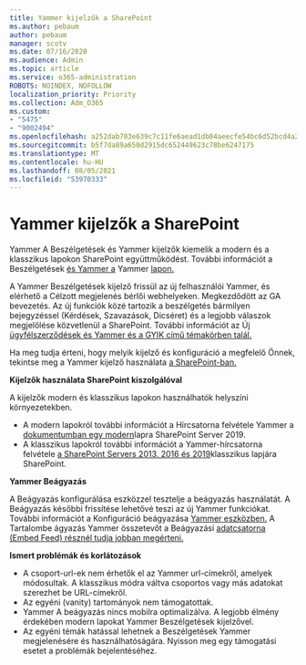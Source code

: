 ```yaml
---
title: Yammer kijelzők a SharePoint
ms.author: pebaum
author: pebaum
manager: scotv
ms.date: 07/16/2020
ms.audience: Admin
ms.topic: article
ms.service: o365-administration
ROBOTS: NOINDEX, NOFOLLOW
localization_priority: Priority
ms.collection: Adm_O365
ms.custom:
- "5475"
- "9002494"
ms.openlocfilehash: a252dab703e639c7c11fe6aead1db04aeecfe54bc6d52bcd4a28433aed4701d5
ms.sourcegitcommit: b5f7da89a650d2915dc652449623c78be6247175
ms.translationtype: MT
ms.contentlocale: hu-HU
ms.lasthandoff: 08/05/2021
ms.locfileid: "53970333"
---
```

# <a name="yammer-web-parts-in-sharepoint"></a>Yammer kijelzők a SharePoint

Yammer A Beszélgetések és Yammer kijelzők kiemelik a modern és a klasszikus lapokon SharePoint együttműködést. További információt a Beszélgetések [és Yammer a](https://support.microsoft.com/office/use-a-yammer-web-part-in-sharepoint-online-a53cfa0c-3d09-42c8-a286-1038a81c59da#conversations) Yammer [lapon.](https://support.microsoft.com/office/use-a-yammer-web-part-in-sharepoint-online-a53cfa0c-3d09-42c8-a286-1038a81c59da#highlights)    

A Yammer Beszélgetések kijelző frissül az új felhasználói Yammer, és elérhető a Célzott megjelenés bérlői webhelyeken. Megkezdődött az GA bevezetés. Az új funkciók közé tartozik a beszélgetés bármilyen bejegyzéssel (Kérdések, Szavazások, Dicséret) és a legjobb válaszok megjelölése közvetlenül a SharePoint. További információt az Új [ügyfélszerződések és Yammer és a GYIK című témakörben talál.](https://docs.microsoft.com/yammer/get-started-with-yammer/newyammer-faq)

 Ha meg tudja érteni, hogy melyik kijelző és konfiguráció a megfelelő Önnek, tekintse meg a Yammer kijelző használata [a SharePoint-ban.](https://support.microsoft.com/office/use-a-yammer-web-part-in-sharepoint-online-a53cfa0c-3d09-42c8-a286-1038a81c59da)  

**Kijelzők használata SharePoint kiszolgálóval**  

A kijelzők modern és klasszikus lapokon használhatók helyszíni környezetekben.

- A modern lapokról további információt a Hírcsatorna felvétele Yammer a [dokumentumban egy modern](https://docs.microsoft.com/yammer/integrate-yammer-with-other-apps/embed-a-feed-into-a-sharepoint-site#add-a-yammer-feed-to-a-modern-page-in-sharepoint-server-2019)lapra SharePoint Server 2019. 
- A klasszikus lapokról további információt a Yammer-hírcsatorna felvétele [a SharePoint Servers 2013, 2016 és 2019](https://docs.microsoft.com/yammer/integrate-yammer-with-other-apps/embed-a-feed-into-a-sharepoint-site#add-a-yammer-feed-to-a-classic-page-in-sharepoint-servers-2013-2016-and-2019)klasszikus lapjára SharePoint.

**Yammer Beágyazás**  

A Beágyazás konfigurálása eszközzel tesztelje a beágyazás használatát. A Beágyazás későbbi frissítése lehetővé teszi az új Yammer funkciókat. További információt a Konfiguráció beágyazása [Yammer eszközben.](https://aka.ms/YammerEmbedConfigureTool) A Tartalombe ágyazás Yammer összetevőt a Beágyazási [adatcsatorna (Embed Feed) résznél tudja jobban megérteni.](https://aka.ms/YammerDevDocs)

**Ismert problémák és korlátozások**

- A csoport-url-ek nem érhetők el az Yammer url-címekről, amelyek módosultak. A klasszikus módra váltva csoportos vagy más adatokat szerezhet be URL-címekről.
- Az egyéni (vanity) tartományok nem támogatottak.
- Yammer A beágyazás nincs mobilra optimalizálva. A legjobb élmény érdekében modern lapokat Yammer Beszélgetések kijelzővel.
- Az egyéni témák hatással lehetnek a Beszélgetések Yammer megjelenésére és használhatóságára. Nyisson meg egy támogatási esetet a problémák bejelentéséhez.